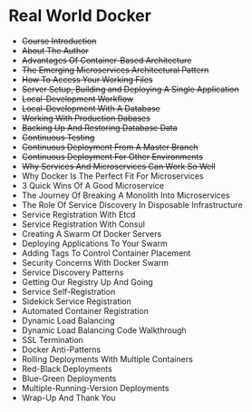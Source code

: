 # Real World Docker

- ~~Course Introduction~~
- ~~About The Author~~
- ~~Advantages Of Container-Based Architecture~~
- ~~The Emerging Microservices Architectural Pattern~~
- ~~How To Access Your Working Files~~
- ~~Server Setup, Building and Deploying A Single Application~~
- ~~Local-Development Workflow~~
- ~~Local-Development With A Database~~
- ~~Working With Production Dabases~~
- ~~Backing Up And Restoring Database Data~~
- ~~Continuous Testing~~
- ~~Continuous Deployment From A Master Branch~~
- ~~Continuous Deployment For Other Environments~~
- ~~Why Services And Microservices Can Work So Well~~
- Why Docker Is The Perfect Fit For Microservices
- 3 Quick Wins Of A Good Microservice
- The Journey Of Breaking A Monolith Into Microservices
- The Role Of Service Discovery In Disposable Infrastructure
- Service Registration With Etcd
- Service Registration With Consul
- Creating A Swarm Of Docker Servers
- Deploying Applications To Your Swarm
- Adding Tags To Control Container Placement
- Security Concerns With Docker Swarm
- Service Discovery Patterns
- Getting Our Registry Up And Going
- Service Self-Registration
- Sidekick Service Registration
- Automated Container Registration
- Dynamic Load Balancing
- Dynamic Load Balancing Code Walkthrough
- SSL Termination
- Docker Anti-Patterns
- Rolling Deployments With Multiple Containers
- Red-Black Deployments
- Blue-Green Deployments
- Multiple-Running-Version Deployments
- Wrap-Up And Thank You
